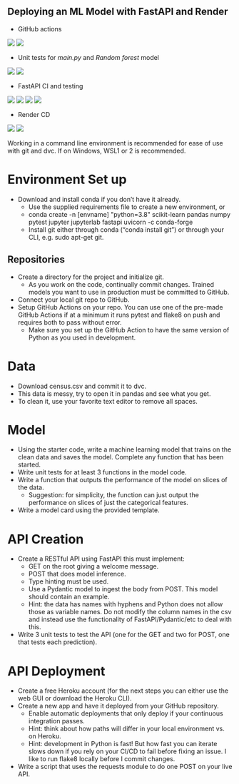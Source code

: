 ## Deploying an ML Model with FastAPI and Render

* GitHub actions
<img src="https://github.com/d-kleine/nd0821-c3-starter-code/blob/master/starter/screenshots/github_actions.png">
<img src="https://github.com/d-kleine/nd0821-c3-starter-code/blob/master/starter/screenshots/continuous_integration.png">

* Unit tests for *main.py* and *Random forest* model
<img src="https://github.com/d-kleine/nd0821-c3-starter-code/blob/master/starter/screenshots/test_main.png">
<img src="https://github.com/d-kleine/nd0821-c3-starter-code/blob/master/starter/screenshots/test_model.png">

* FastAPI CI and testing
<img src="https://github.com/d-kleine/nd0821-c3-starter-code/blob/master/starter/screenshots/example.png">
<img src="https://github.com/d-kleine/nd0821-c3-starter-code/blob/master/starter/screenshots/local_get.png">
<img src="https://github.com/d-kleine/nd0821-c3-starter-code/blob/master/starter/screenshots/live_get.png">
<img src="https://github.com/d-kleine/nd0821-c3-starter-code/blob/master/starter/screenshots/live_post.png">

* Render CD
<img src="https://github.com/d-kleine/nd0821-c3-starter-code/blob/master/starter/screenshots/render_services.png">
<img src="https://github.com/d-kleine/nd0821-c3-starter-code/blob/master/starter/screenshots/continuos_deployment.png">

Working in a command line environment is recommended for ease of use with git and dvc. If on Windows, WSL1 or 2 is recommended.

# Environment Set up
* Download and install conda if you don’t have it already.
    * Use the supplied requirements file to create a new environment, or
    * conda create -n [envname] "python=3.8" scikit-learn pandas numpy pytest jupyter jupyterlab fastapi uvicorn -c conda-forge
    * Install git either through conda (“conda install git”) or through your CLI, e.g. sudo apt-get git.

## Repositories
* Create a directory for the project and initialize git.
    * As you work on the code, continually commit changes. Trained models you want to use in production must be committed to GitHub.
* Connect your local git repo to GitHub.
* Setup GitHub Actions on your repo. You can use one of the pre-made GitHub Actions if at a minimum it runs pytest and flake8 on push and requires both to pass without error.
    * Make sure you set up the GitHub Action to have the same version of Python as you used in development.

# Data
* Download census.csv and commit it to dvc.
* This data is messy, try to open it in pandas and see what you get.
* To clean it, use your favorite text editor to remove all spaces.

# Model
* Using the starter code, write a machine learning model that trains on the clean data and saves the model. Complete any function that has been started.
* Write unit tests for at least 3 functions in the model code.
* Write a function that outputs the performance of the model on slices of the data.
    * Suggestion: for simplicity, the function can just output the performance on slices of just the categorical features.
* Write a model card using the provided template.

# API Creation
*  Create a RESTful API using FastAPI this must implement:
    * GET on the root giving a welcome message.
    * POST that does model inference.
    * Type hinting must be used.
    * Use a Pydantic model to ingest the body from POST. This model should contain an example.
   	 * Hint: the data has names with hyphens and Python does not allow those as variable names. Do not modify the column names in the csv and instead use the functionality of FastAPI/Pydantic/etc to deal with this.
* Write 3 unit tests to test the API (one for the GET and two for POST, one that tests each prediction).

# API Deployment
* Create a free Heroku account (for the next steps you can either use the web GUI or download the Heroku CLI).
* Create a new app and have it deployed from your GitHub repository.
    * Enable automatic deployments that only deploy if your continuous integration passes.
    * Hint: think about how paths will differ in your local environment vs. on Heroku.
    * Hint: development in Python is fast! But how fast you can iterate slows down if you rely on your CI/CD to fail before fixing an issue. I like to run flake8 locally before I commit changes.
* Write a script that uses the requests module to do one POST on your live API.
